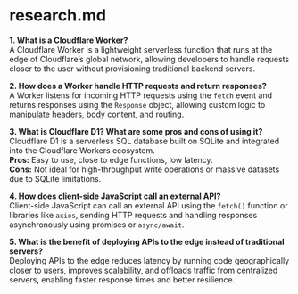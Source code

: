 # research.md

**1. What is a Cloudflare Worker?**  
A Cloudflare Worker is a lightweight serverless function that runs at the edge of Cloudflare’s global network, allowing developers to handle requests closer to the user without provisioning traditional backend servers.

**2. How does a Worker handle HTTP requests and return responses?**  
A Worker listens for incoming HTTP requests using the `fetch` event and returns responses using the `Response` object, allowing custom logic to manipulate headers, body content, and routing.

**3. What is Cloudflare D1? What are some pros and cons of using it?**  
Cloudflare D1 is a serverless SQL database built on SQLite and integrated into the Cloudflare Workers ecosystem.  
**Pros:** Easy to use, close to edge functions, low latency.  
**Cons:** Not ideal for high-throughput write operations or massive datasets due to SQLite limitations.

**4. How does client-side JavaScript call an external API?**  
Client-side JavaScript can call an external API using the `fetch()` function or libraries like `axios`, sending HTTP requests and handling responses asynchronously using promises or `async/await`.

**5. What is the benefit of deploying APIs to the edge instead of traditional servers?**  
Deploying APIs to the edge reduces latency by running code geographically closer to users, improves scalability, and offloads traffic from centralized servers, enabling faster response times and better resilience.
